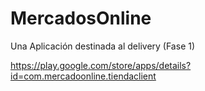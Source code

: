 # MercadosOnline

Una Aplicación destinada al delivery (Fase 1)

https://play.google.com/store/apps/details?id=com.mercadoonline.tiendaclient

